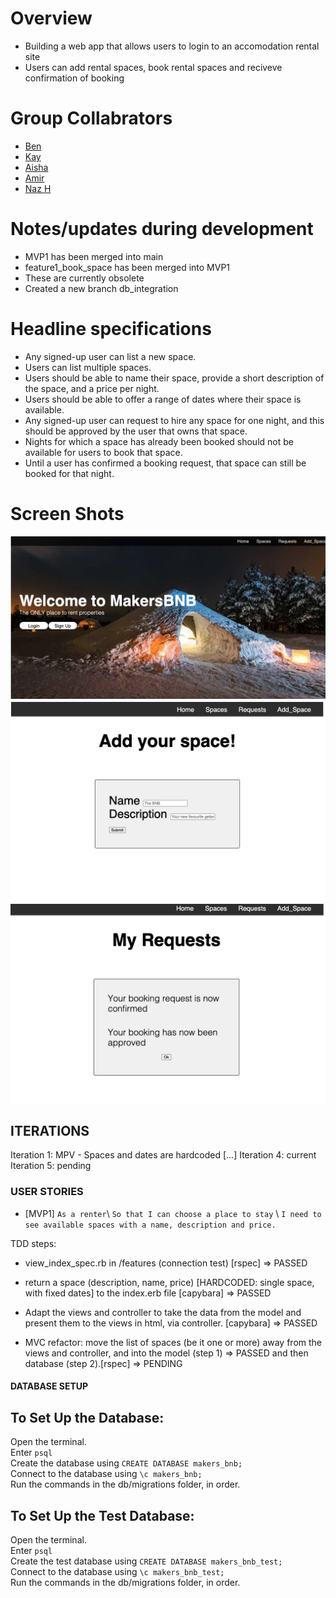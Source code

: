 # Overview
- Building a web app that allows users to login to an accomodation rental site
- Users can add rental spaces, book rental spaces and reciveve confirmation of booking 

# Group Collabrators 

- [Ben](https://github.com/BenjaminNeustadt)
- [Kay](https://github.com/kaykakaraka)
- [Aisha](https://github.com/Aisha-Yusuff)
- [Amir](https://github.com/ak2022dev)
- [Naz H](https://github.com/nazhudha)

# Notes/updates during development

* MVP1 has been merged into main
* feature1_book_space has been merged into MVP1
* These are currently obsolete
* Created a new branch db_integration

# Headline specifications

* Any signed-up user can list a new space.
* Users can list multiple spaces.
* Users should be able to name their space, provide a short description of the space, and a price per night.
* Users should be able to offer a range of dates where their space is available.
* Any signed-up user can request to hire any space for one night, and this should be approved by the user     that owns that space.
* Nights for which a space has already been booked should not be available for users to book that space.
* Until a user has confirmed a booking request, that space can still be booked for that night.

# Screen Shots
![Main Page](./assets/main_page.png) 
![Add Spaces Page](./assets/add_spaces.png)
![Requests Page](./assets/requests_page.png)


## ITERATIONS

Iteration 1: MPV - Spaces and dates are hardcoded
[...]
Iteration 4: current
Iteration 5: pending

### USER STORIES

* [MVP1]
`As a renter`\ 
`So that I can choose a place to stay` \ 
`I need to see available spaces with a name, description and price.`

TDD steps: 

- view_index_spec.rb in /features (connection test) [rspec] => PASSED

- return a space (description, name, price) [HARDCODED: single space, with fixed dates] to the index.erb file [capybara] => PASSED

-  Adapt the views and controller to take the data from the model and present them to the views in html, via controller. [capybara] => PASSED

- MVC refactor: move the list of spaces (be it one or more) away from the views and controller, and into the model (step 1) => PASSED
  and then database (step 2).[rspec] => PENDING

#### DATABASE SETUP

To Set Up the Database:
-----------------
Open the terminal. \
Enter `psql` \
Create the database using `CREATE DATABASE makers_bnb;` \
Connect to the database using `\c makers_bnb;` \
Run the commands in the db/migrations folder, in order.

To Set Up the Test Database:
-----------------
Open the terminal. \
Enter `psql` \
Create the test database using `CREATE DATABASE makers_bnb_test;` \
Connect to the database using `\c makers_bnb_test;` \
Run the commands in the db/migrations folder, in order.
